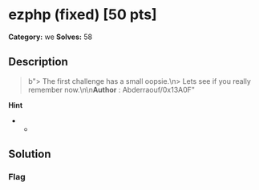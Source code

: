 # ezphp (fixed) [50 pts]

**Category:** we
**Solves:** 58

## Description
>b"> The first challenge has a small oopsie.\n> Lets see if you really remember now.\n\n**Author** : Abderraouf/0x13A0F"

**Hint**
* -

## Solution

### Flag


